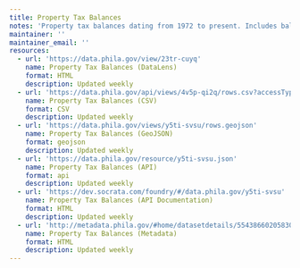 ```yaml
---
title: Property Tax Balances
notes: 'Property tax balances dating from 1972 to present. Includes balances owed and credits/overpayments. Each row represents a tax period (year) for a particular parcel. Excludes balances for City-owned parcels, balances under appeal, or in an active payment agreement.'
maintainer: ''
maintainer_email: ''
resources:
  - url: 'https://data.phila.gov/view/23tr-cuyq'
    name: Property Tax Balances (DataLens)
    format: HTML
    description: Updated weekly
  - url: 'https://data.phila.gov/api/views/4v5p-qi2q/rows.csv?accessType=DOWNLOAD&bom=true'
    name: Property Tax Balances (CSV)
    format: CSV
    description: Updated weekly
  - url: 'https://data.phila.gov/views/y5ti-svsu/rows.geojson'
    name: Property Tax Balances (GeoJSON)
    format: geojson
    description: Updated weekly
  - url: 'https://data.phila.gov/resource/y5ti-svsu.json'
    name: Property Tax Balances (API)
    format: api
    description: Updated weekly
  - url: 'https://dev.socrata.com/foundry/#/data.phila.gov/y5ti-svsu'
    name: Property Tax Balances (API Documentation)
    format: HTML
    description: Updated weekly
  - url: 'http://metadata.phila.gov/#home/datasetdetails/5543866020583086178c4ee7/representationdetails/55f31aad49daa3bf75aa77f3/'
    name: Property Tax Balances (Metadata)
    format: HTML
    description: Updated weekly
---
```

